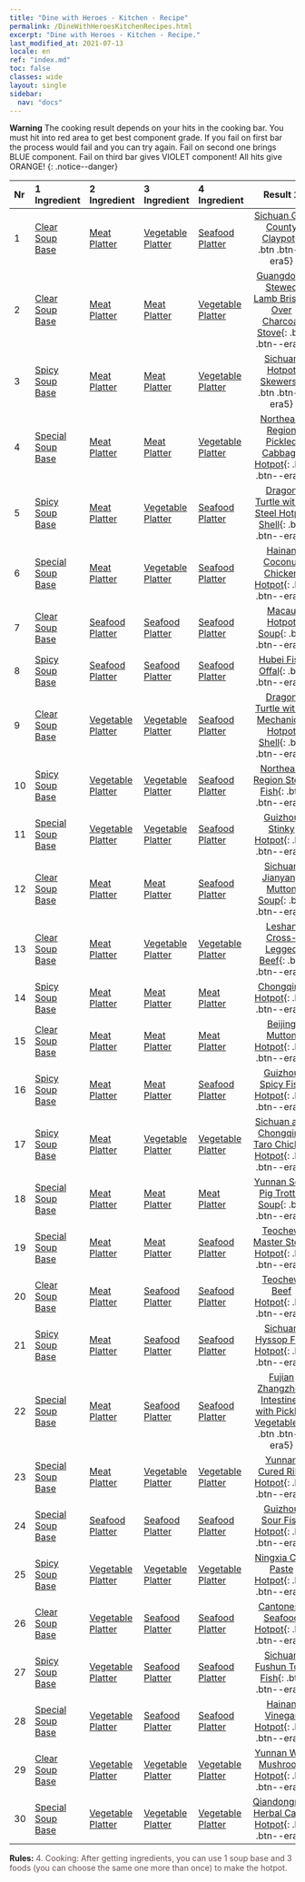 ```yaml
---
title: "Dine with Heroes - Kitchen - Recipe"
permalink: /DineWithHeroesKitchenRecipes.html
excerpt: "Dine with Heroes - Kitchen - Recipe."
last_modified_at: 2021-07-13
locale: en
ref: "index.md"
toc: false
classes: wide
layout: single
sidebar:
  nav: "docs"
---
```


**Warning** The cooking result depends on your hits in the cooking bar. You must hit into red area to get best component grade. If you fail on first bar the process would fail and you can try again. Fail on second one brings BLUE component. Fail on third bar gives VIOLET component! All hits give ORANGE!
{: .notice--danger}

  | Nr | 1 Ingredient | 2 Ingredient | 3 Ingredient | 4 Ingredient | Result 1 | Result 2 | Result 3 |  
  |:---|:-------------|:-------------|:-------------|:-------------|:--------:|:--------:|:--------:| 
  | 1 | [Clear Soup Base](/Items/con_1158/) | [Meat Platter](/Items/con_1161/) | [Vegetable Platter](/Items/con_1162/) | [Seafood Platter](/Items/con_1163/) | [Sichuan Gao County Claypot](/Items/con_1176/){: .btn .btn--era5} | [Sichuan Gao County Claypot](/Items/con_1177/){: .btn .btn--era4} | [Sichuan Gao County Claypot](/Items/con_1178/){: .btn .btn--era3} | 
  | 2 | [Clear Soup Base](/Items/con_1158/) | [Meat Platter](/Items/con_1161/) | [Meat Platter](/Items/con_1161/) | [Vegetable Platter](/Items/con_1162/) | [Guangdong Stewed Lamb Brisket Over Charcoal Stove](/Items/con_1167/){: .btn .btn--era5} | [Guangdong Stewed Lamb Brisket Over Charcoal Stove](/Items/con_1168/){: .btn .btn--era4} | [Guangdong Stewed Lamb Brisket Over Charcoal Stove](/Items/con_1169/){: .btn .btn--era3} | 
  | 3 | [Spicy Soup Base](/Items/con_1159/) | [Meat Platter](/Items/con_1161/) | [Meat Platter](/Items/con_1161/) | [Vegetable Platter](/Items/con_1162/) | [Sichuan Hotpot Skewers](/Items/con_1197/){: .btn .btn--era5} | [Sichuan Hotpot Skewers](/Items/con_1198/){: .btn .btn--era4} | [Sichuan Hotpot Skewers](/Items/con_1199/){: .btn .btn--era3} | 
  | 4 | [Special Soup Base](/Items/con_1160/) | [Meat Platter](/Items/con_1161/) | [Meat Platter](/Items/con_1161/) | [Vegetable Platter](/Items/con_1162/) | [Northeast Region Pickled Cabbage Hotpot](/Items/con_1227/){: .btn .btn--era5} | [Northeast Region Pickled Cabbage Hotpot](/Items/con_1228/){: .btn .btn--era4} | [Northeast Region Pickled Cabbage Hotpot](/Items/con_1229/){: .btn .btn--era3} | 
  | 5 | [Spicy Soup Base](/Items/con_1159/) | [Meat Platter](/Items/con_1161/) | [Vegetable Platter](/Items/con_1162/) | [Seafood Platter](/Items/con_1163/) | [Dragon Turtle with a Steel Hotpot Shell](/Items/con_1206/){: .btn .btn--era5} | [Dragon Turtle with a Steel Hotpot Shell](/Items/con_1207/){: .btn .btn--era4} | [Dragon Turtle with a Steel Hotpot Shell](/Items/con_1208/){: .btn .btn--era3} | 
  | 6 | [Special Soup Base](/Items/con_1160/) | [Meat Platter](/Items/con_1161/) | [Vegetable Platter](/Items/con_1162/) | [Seafood Platter](/Items/con_1163/) | [Hainan Coconut Chicken Hotpot](/Items/con_1236/){: .btn .btn--era5} | [Hainan Coconut Chicken Hotpot](/Items/con_1237/){: .btn .btn--era4} | [Hainan Coconut Chicken Hotpot](/Items/con_1238/){: .btn .btn--era3} | 
  | 7 | [Clear Soup Base](/Items/con_1158/) | [Seafood Platter](/Items/con_1163/) | [Seafood Platter](/Items/con_1163/) | [Seafood Platter](/Items/con_1163/) | [Macau Hotpot Soup](/Items/con_1191/){: .btn .btn--era5} | [Macau Hotpot Soup](/Items/con_1192/){: .btn .btn--era4} | [Macau Hotpot Soup](/Items/con_1193/){: .btn .btn--era3} | 
  | 8 | [Spicy Soup Base](/Items/con_1159/) | [Seafood Platter](/Items/con_1163/) | [Seafood Platter](/Items/con_1163/) | [Seafood Platter](/Items/con_1163/) | [Hubei Fish Offal](/Items/con_1221/){: .btn .btn--era5} | [Hubei Fish Offal](/Items/con_1222/){: .btn .btn--era4} | [Hubei Fish Offal](/Items/con_1223/){: .btn .btn--era3} | 
  | 9 | [Clear Soup Base](/Items/con_1158/) | [Vegetable Platter](/Items/con_1162/) | [Vegetable Platter](/Items/con_1162/) | [Seafood Platter](/Items/con_1163/) | [Dragon Turtle with a Mechanical Hotpot Shell](/Items/con_1185/){: .btn .btn--era5} | [Dragon Turtle with a Mechanical Hotpot Shell](/Items/con_1186/){: .btn .btn--era4} | [Dragon Turtle with a Mechanical Hotpot Shell](/Items/con_1187/){: .btn .btn--era3} | 
  | 10 | [Spicy Soup Base](/Items/con_1159/) | [Vegetable Platter](/Items/con_1162/) | [Vegetable Platter](/Items/con_1162/) | [Seafood Platter](/Items/con_1163/) | [Northeast Region Stove Fish](/Items/con_1215/){: .btn .btn--era5} | [Northeast Region Stove Fish](/Items/con_1216/){: .btn .btn--era4} | [Northeast Region Stove Fish](/Items/con_1217/){: .btn .btn--era3} | 
  | 11 | [Special Soup Base](/Items/con_1160/) | [Vegetable Platter](/Items/con_1162/) | [Vegetable Platter](/Items/con_1162/) | [Seafood Platter](/Items/con_1163/) | [Guizhou Stinky Hotpot](/Items/con_1245/){: .btn .btn--era5} | [Guizhou Stinky Hotpot](/Items/con_1246/){: .btn .btn--era4} | [Guizhou Stinky Hotpot](/Items/con_1247/){: .btn .btn--era3} | 
  | 12 | [Clear Soup Base](/Items/con_1158/) | [Meat Platter](/Items/con_1161/) | [Meat Platter](/Items/con_1161/) | [Seafood Platter](/Items/con_1163/) | [Sichuan Jianyang Mutton Soup](/Items/con_1170/){: .btn .btn--era5} | [Sichuan Jianyang Mutton Soup](/Items/con_1171/){: .btn .btn--era4} | [Sichuan Jianyang Mutton Soup](/Items/con_1172/){: .btn .btn--era3} | 
  | 13 | [Clear Soup Base](/Items/con_1158/) | [Meat Platter](/Items/con_1161/) | [Vegetable Platter](/Items/con_1162/) | [Vegetable Platter](/Items/con_1162/) | [Leshan Cross-Legged Beef](/Items/con_1173/){: .btn .btn--era5} | [Leshan Cross-Legged Beef](/Items/con_1174/){: .btn .btn--era4} | [Leshan Cross-Legged Beef](/Items/con_1175/){: .btn .btn--era3} | 
  | 14 | [Spicy Soup Base](/Items/con_1159/) | [Meat Platter](/Items/con_1161/) | [Meat Platter](/Items/con_1161/) | [Meat Platter](/Items/con_1161/) | [Chongqing Hotpot](/Items/con_1194/){: .btn .btn--era5} | [Chongqing Hotpot](/Items/con_1195/){: .btn .btn--era4} | [Chongqing Hotpot](/Items/con_1196/){: .btn .btn--era3} | 
  | 15 | [Clear Soup Base](/Items/con_1158/) | [Meat Platter](/Items/con_1161/) | [Meat Platter](/Items/con_1161/) | [Meat Platter](/Items/con_1161/) | [Beijing Mutton Hotpot](/Items/con_1164/){: .btn .btn--era5} | [Beijing Mutton Hotpot](/Items/con_1165/){: .btn .btn--era4} | [Beijing Mutton Hotpot](/Items/con_1166/){: .btn .btn--era3} | 
  | 16 | [Spicy Soup Base](/Items/con_1159/) | [Meat Platter](/Items/con_1161/) | [Meat Platter](/Items/con_1161/) | [Seafood Platter](/Items/con_1163/) | [Guizhou Spicy Fish Hotpot](/Items/con_1200/){: .btn .btn--era5} | [Guizhou Spicy Fish Hotpot](/Items/con_1201/){: .btn .btn--era4} | [Guizhou Spicy Fish Hotpot](/Items/con_1202/){: .btn .btn--era3} | 
  | 17 | [Spicy Soup Base](/Items/con_1159/) | [Meat Platter](/Items/con_1161/) | [Vegetable Platter](/Items/con_1162/) | [Vegetable Platter](/Items/con_1162/) | [Sichuan and Chongqing Taro Chicken Hotpot](/Items/con_1203/){: .btn .btn--era5} | [Sichuan and Chongqing Taro Chicken Hotpot](/Items/con_1204/){: .btn .btn--era4} | [Sichuan and Chongqing Taro Chicken Hotpot](/Items/con_1205/){: .btn .btn--era3} | 
  | 18 | [Special Soup Base](/Items/con_1160/) | [Meat Platter](/Items/con_1161/) | [Meat Platter](/Items/con_1161/) | [Meat Platter](/Items/con_1161/) | [Yunnan Sour Pig Trotter Soup](/Items/con_1224/){: .btn .btn--era5} | [Yunnan Sour Pig Trotter Soup](/Items/con_1225/){: .btn .btn--era4} | [Yunnan Sour Pig Trotter Soup](/Items/con_1226/){: .btn .btn--era3} | 
  | 19 | [Special Soup Base](/Items/con_1160/) | [Meat Platter](/Items/con_1161/) | [Meat Platter](/Items/con_1161/) | [Seafood Platter](/Items/con_1163/) | [Teochew Master Stock Hotpot](/Items/con_1230/){: .btn .btn--era5} | [Teochew Master Stock Hotpot](/Items/con_1231/){: .btn .btn--era4} | [Teochew Master Stock Hotpot](/Items/con_1232/){: .btn .btn--era3} | 
  | 20 | [Clear Soup Base](/Items/con_1158/) | [Meat Platter](/Items/con_1161/) | [Seafood Platter](/Items/con_1163/) | [Seafood Platter](/Items/con_1163/) | [Teochew Beef Hotpot](/Items/con_1179/){: .btn .btn--era5} | [Teochew Beef Hotpot](/Items/con_1180/){: .btn .btn--era4} | [Teochew Beef Hotpot](/Items/con_1181/){: .btn .btn--era3} | 
  | 21 | [Spicy Soup Base](/Items/con_1159/) | [Meat Platter](/Items/con_1161/) | [Seafood Platter](/Items/con_1163/) | [Seafood Platter](/Items/con_1163/) | [Sichuan Hyssop Fish Hotpot](/Items/con_1209/){: .btn .btn--era5} | [Sichuan Hyssop Fish Hotpot](/Items/con_1210/){: .btn .btn--era4} | [Sichuan Hyssop Fish Hotpot](/Items/con_1211/){: .btn .btn--era3} | 
  | 22 | [Special Soup Base](/Items/con_1160/) | [Meat Platter](/Items/con_1161/) | [Seafood Platter](/Items/con_1163/) | [Seafood Platter](/Items/con_1163/) | [Fujian Zhangzhou Intestines with Pickled Vegetables](/Items/con_1239/){: .btn .btn--era5} | [Fujian Zhangzhou Intestines with Pickled Vegetables](/Items/con_1240/){: .btn .btn--era4} | [Fujian Zhangzhou Intestines with Pickled Vegetables](/Items/con_1241/){: .btn .btn--era3} | 
  | 23 | [Special Soup Base](/Items/con_1160/) | [Meat Platter](/Items/con_1161/) | [Vegetable Platter](/Items/con_1162/) | [Vegetable Platter](/Items/con_1162/) | [Yunnan Cured Ribs Hotpot](/Items/con_1233/){: .btn .btn--era5} | [Yunnan Cured Ribs Hotpot](/Items/con_1234/){: .btn .btn--era4} | [Yunnan Cured Ribs Hotpot](/Items/con_1235/){: .btn .btn--era3} | 
  | 24 | [Special Soup Base](/Items/con_1160/) | [Seafood Platter](/Items/con_1163/) | [Seafood Platter](/Items/con_1163/) | [Seafood Platter](/Items/con_1163/) | [Guizhou Sour Fish Hotpot](/Items/con_1251/){: .btn .btn--era5} | [Guizhou Sour Fish Hotpot](/Items/con_1252/){: .btn .btn--era4} | [Guizhou Sour Fish Hotpot](/Items/con_1253/){: .btn .btn--era3} | 
  | 25 | [Spicy Soup Base](/Items/con_1159/) | [Vegetable Platter](/Items/con_1162/) | [Vegetable Platter](/Items/con_1162/) | [Vegetable Platter](/Items/con_1162/) | [Ningxia Chili Paste Hotpot](/Items/con_1212/){: .btn .btn--era5} | [Ningxia Chili Paste Hotpot](/Items/con_1213/){: .btn .btn--era4} | [Ningxia Chili Paste Hotpot](/Items/con_1214/){: .btn .btn--era3} | 
  | 26 | [Clear Soup Base](/Items/con_1158/) | [Vegetable Platter](/Items/con_1162/) | [Seafood Platter](/Items/con_1163/) | [Seafood Platter](/Items/con_1163/) | [Cantonese Seafood Hotpot](/Items/con_1188/){: .btn .btn--era5} | [Cantonese Seafood Hotpot](/Items/con_1189/){: .btn .btn--era4} | [Cantonese Seafood Hotpot](/Items/con_1190/){: .btn .btn--era3} | 
  | 27 | [Spicy Soup Base](/Items/con_1159/) | [Vegetable Platter](/Items/con_1162/) | [Seafood Platter](/Items/con_1163/) | [Seafood Platter](/Items/con_1163/) | [Sichuan Fushun Tofu Fish](/Items/con_1218/){: .btn .btn--era5} | [Sichuan Fushun Tofu Fish](/Items/con_1219/){: .btn .btn--era4} | [Sichuan Fushun Tofu Fish](/Items/con_1220/){: .btn .btn--era3} | 
  | 28 | [Special Soup Base](/Items/con_1160/) | [Vegetable Platter](/Items/con_1162/) | [Seafood Platter](/Items/con_1163/) | [Seafood Platter](/Items/con_1163/) | [Hainan Vinegar Hotpot](/Items/con_1248/){: .btn .btn--era5} | [Hainan Vinegar Hotpot](/Items/con_1249/){: .btn .btn--era4} | [Hainan Vinegar Hotpot](/Items/con_1250/){: .btn .btn--era3} | 
  | 29 | [Clear Soup Base](/Items/con_1158/) | [Vegetable Platter](/Items/con_1162/) | [Vegetable Platter](/Items/con_1162/) | [Vegetable Platter](/Items/con_1162/) | [Yunnan Wild Mushroom Hotpot](/Items/con_1182/){: .btn .btn--era5} | [Yunnan Wild Mushroom Hotpot](/Items/con_1183/){: .btn .btn--era4} | [Yunnan Wild Mushroom Hotpot](/Items/con_1184/){: .btn .btn--era3} | 
  | 30 | [Special Soup Base](/Items/con_1160/) | [Vegetable Platter](/Items/con_1162/) | [Vegetable Platter](/Items/con_1162/) | [Vegetable Platter](/Items/con_1162/) | [Qiandongnan Herbal Cattle Hotpot](/Items/con_1242/){: .btn .btn--era5} | [Qiandongnan Herbal Cattle Hotpot](/Items/con_1243/){: .btn .btn--era4} | [Qiandongnan Herbal Cattle Hotpot](/Items/con_1244/){: .btn .btn--era3} | 


 **Rules:** <span style="color: #645252">4. Cooking: After getting ingredients, you can use 1 soup base and 3 foods (you can choose the same one more than once) to make the hotpot.</span><br/><span style="color: #ffffff;font-size:6px">　</span><br/>

